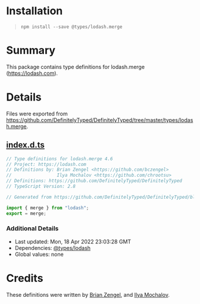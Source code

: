 # Installation
> `npm install --save @types/lodash.merge`

# Summary
This package contains type definitions for lodash.merge (https://lodash.com).

# Details
Files were exported from https://github.com/DefinitelyTyped/DefinitelyTyped/tree/master/types/lodash.merge.
## [index.d.ts](https://github.com/DefinitelyTyped/DefinitelyTyped/tree/master/types/lodash.merge/index.d.ts)
````ts
// Type definitions for lodash.merge 4.6
// Project: https://lodash.com
// Definitions by: Brian Zengel <https://github.com/bczengel>
//                 Ilya Mochalov <https://github.com/chrootsu>
// Definitions: https://github.com/DefinitelyTyped/DefinitelyTyped
// TypeScript Version: 2.8

// Generated from https://github.com/DefinitelyTyped/DefinitelyTyped/blob/master/types/lodash/scripts/generate-modules.ts

import { merge } from "lodash";
export = merge;

````

### Additional Details
 * Last updated: Mon, 18 Apr 2022 23:03:28 GMT
 * Dependencies: [@types/lodash](https://npmjs.com/package/@types/lodash)
 * Global values: none

# Credits
These definitions were written by [Brian Zengel](https://github.com/bczengel), and [Ilya Mochalov](https://github.com/chrootsu).
